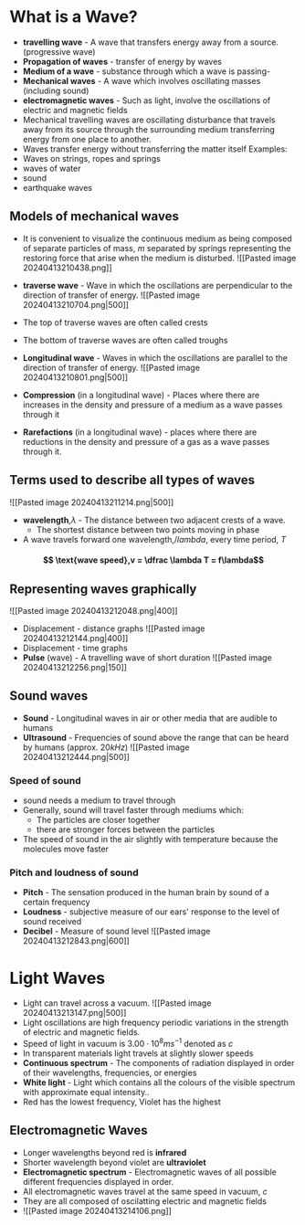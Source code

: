 # What is a Wave?
- **travelling wave** - A wave that transfers energy away from a source. (progressive wave)
- **Propagation of waves** - transfer of energy by waves
- **Medium of a wave** -  substance through which a wave is passing-
- **Mechanical waves** - A wave which involves oscillating masses (including sound)
- **electromagnetic waves** - Such as light, involve the oscillations of electric and magnetic fields
- Mechanical travelling waves are oscillating disturbance that travels away from its source through the surrounding medium transferring energy from one place to another. 
- Waves transfer energy without transferring the matter itself
Examples:
- Waves on strings, ropes and springs
- waves of water
- sound 
- earthquake waves
## Models of mechanical waves
- It is convenient to visualize the continuous medium as being composed of separate particles of mass, $m$ separated by springs representing the restoring force that arise when the medium is disturbed. 
![[Pasted image 20240413210438.png]]

- **traverse wave** - Wave in which the oscillations are perpendicular to the direction of transfer of energy. 
![[Pasted image 20240413210704.png|500]]
- The top of traverse waves are often called crests
- The bottom of traverse waves are often called troughs
- **Longitudinal wave** - Waves in which the oscillations are parallel to the direction of transfer of energy. 
![[Pasted image 20240413210801.png|500]]
- **Compression** (in a longitudinal wave) - Places where there are increases in the density and pressure of a medium as a wave passes through it
- **Rarefactions** (in a longitudinal wave) - places where there are reductions in the density and pressure of a gas as a wave passes through it. 
## Terms used to describe all types of waves
![[Pasted image 20240413211214.png|500]]
- **wavelength**,$\lambda$  - The distance between two adjacent crests of a wave. 
	- The shortest distance between two points moving in phase
- A wave travels forward one wavelength,$/lambda$, every time period, $T$
#### $$ \text{wave speed},v = \dfrac \lambda T = f\lambda$$
## Representing waves graphically
 ![[Pasted image 20240413212048.png|400]]
- Displacement - distance graphs
![[Pasted image 20240413212144.png|400]]
- Displacement - time graphs
- **Pulse** (wave) - A travelling wave of short duration 
![[Pasted image 20240413212256.png|150]]
## Sound waves
- **Sound** - Longitudinal waves in air or other media that are audible to humans
- **Ultrasound** - Frequencies of sound above the range that can be heard by humans (approx. $20kHz$)
![[Pasted image 20240413212444.png|500]]
### Speed of sound
- sound needs a medium to travel through
- Generally, sound will travel faster through mediums which:
	- The particles are closer together
	- there are stronger forces between the particles
- The speed of sound in the air slightly with temperature because the molecules move faster
### Pitch and loudness of sound
- **Pitch** - The sensation produced in the human brain by sound of a certain frequency 
- **Loudness** - subjective measure of our ears' response to the level of sound received
- **Decibel** - Measure of sound level
![[Pasted image 20240413212843.png|600]]

# Light Waves
- Light can travel across a vacuum. 
![[Pasted image 20240413213147.png|500]]
- Light oscillations are high frequency periodic variations in the strength of electric and magnetic fields. 
- Speed of light in vacuum is $3.00 \cdot 10^8 ms^{-1}$ denoted as $c$
- In transparent materials light travels at slightly slower speeds 
- **Continuous spectrum** - The components of radiation displayed in order of their wavelengths, frequencies, or energies
- **White light** - Light which contains all the colours of the visible spectrum with approximate equal intensity.. 
- Red has the lowest frequency, Violet has the highest
## Electromagnetic Waves
- Longer wavelengths beyond red is **infrared**
- Shorter wavelength beyond violet are **ultraviolet**
- **Electromagnetic spectrum** - Electromagnetic waves of all possible different frequencies displayed in order. 
- All electromagnetic waves travel at the same speed in vacuum, $c$ 
- They are all composed of oscilatting electric and magnetic fields
- ![[Pasted image 20240413214106.png]]
